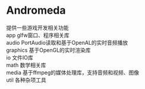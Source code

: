# Andromeda
提供一些游戏开发相关功能<br>
app	glfw窗口、程序相关库<br>
audio	PortAudio读取和基于OpenAL的实时音频播放<br>
graphics	基于OpenGL的实时渲染库<br>
io	文件IO库<br>
math	数学相关库<br>
media	基于ffmpeg的媒体处理库，支持音频和视频、图像<br>
util	各种杂项工具<br>